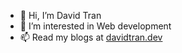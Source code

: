 - 👋 Hi, I’m David Tran
- 👀 I’m interested in Web development
- 📫 Read my blogs at [davidtran.dev](https://davidtran.dev/blogs)

<!---
dungmidside/dungmidside is a ✨ special ✨ repository because its `README.md` (this file) appears on your GitHub profile.
You can click the Preview link to take a look at your changes.
--->

